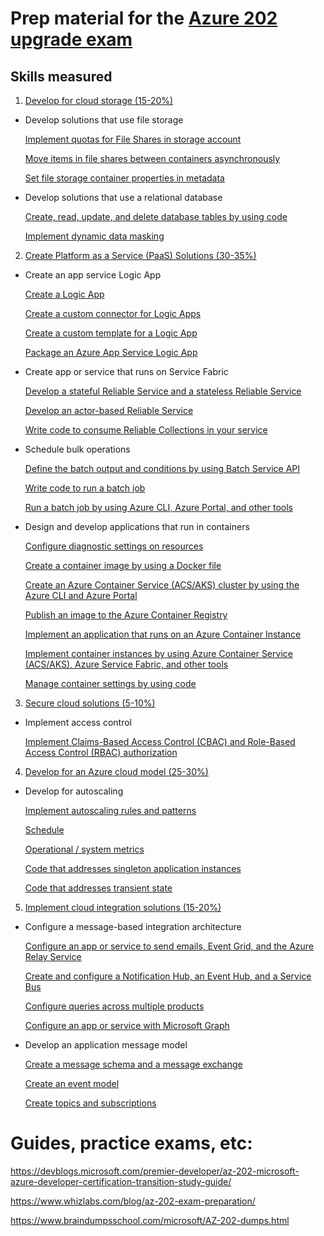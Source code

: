 # Prep material for the [Azure 202 upgrade exam](https://www.microsoft.com/en-us/learning/exam-az-202.aspx)

## Skills measured
1. [Develop for cloud storage (15-20%)](https://github.com/jgoergen/Azure202Prep/tree/master/DevelopForCloudStorage)

  * Develop solutions that use file storage
  
     [Implement quotas for File Shares in storage account](https://github.com/jgoergen/Azure202Prep/blob/master/DevelopForCloudStorage/Implement%20quotasForFileSharesInStorageAccount.md)

     [Move items in file shares between containers asynchronously](https://github.com/jgoergen/Azure202Prep/blob/master/DevelopForCloudStorage/MoveItemsInFileSharesBetweenContainersAsynchronously.md)
     
     [Set file storage container properties in metadata](https://github.com/jgoergen/Azure202Prep/blob/master/DevelopForCloudStorage/SetFileStorageContainerPropertiesInMetadata.md)

  * Develop solutions that use a relational database
  
     [Create, read, update, and delete database tables by using code](https://github.com/jgoergen/Azure202Prep/blob/master/DevelopForCloudStorage/CreateReadUpdateAndDeleteDatabaseTablesByUsingCode.md)
     
     [Implement dynamic data masking](https://github.com/jgoergen/Azure202Prep/blob/master/DevelopForCloudStorage/ImplementDynamicDataMasking.md)

2. [Create Platform as a Service (PaaS) Solutions (30-35%)](https://github.com/jgoergen/Azure202Prep/tree/master/CreatePlatformAsAServiceSolutions)

  * Create an app service Logic App
  
    [Create a Logic App](https://github.com/jgoergen/Azure202Prep/blob/master/CreatePlatformAsAServiceSolutions/CreateALogicApp.md)
    
    [Create a custom connector for Logic Apps](https://github.com/jgoergen/Azure202Prep/blob/master/CreatePlatformAsAServiceSolutions/CreateACustomConnectorForLogicApps.md)
    
    [Create a custom template for a Logic App](https://github.com/jgoergen/Azure202Prep/blob/master/CreatePlatformAsAServiceSolutions/CreateACustomTemplateForALogicApp.md)
    
    [Package an Azure App Service Logic App](https://github.com/jgoergen/Azure202Prep/blob/master/CreatePlatformAsAServiceSolutions/PackageAnAzureAppServiceLogicApp.md)

  * Create app or service that runs on Service Fabric

    [Develop a stateful Reliable Service and a stateless Reliable Service](https://github.com/jgoergen/Azure202Prep/blob/master/CreatePlatformAsAServiceSolutions/DevelopAStatefulReliableServiceAndAStatelessReliableService.md)
    
    [Develop an actor-based Reliable Service](https://github.com/jgoergen/Azure202Prep/blob/master/CreatePlatformAsAServiceSolutions/DevelopAnActorBasedReliableService.md)
    
    [Write code to consume Reliable Collections in your service](https://github.com/jgoergen/Azure202Prep/blob/master/CreatePlatformAsAServiceSolutions/WriteCodeToConsumeReliableCollectionsInYourService.md)

  * Schedule bulk operations

    [Define the batch output and conditions by using Batch Service API](https://github.com/jgoergen/Azure202Prep/blob/master/CreatePlatformAsAServiceSolutions/DefineTheBatchOutputAndConditionsByUsingBatchServiceAPI.md)
    
    [Write code to run a batch job](https://github.com/jgoergen/Azure202Prep/blob/master/CreatePlatformAsAServiceSolutions/WriteCodeToRunABatchJob.md)
    
    [Run a batch job by using Azure CLI, Azure Portal, and other tools](https://github.com/jgoergen/Azure202Prep/blob/master/CreatePlatformAsAServiceSolutions/RunABatchJobByUsingAzureCLIAzurePortalAndOtherTools.md)

  * Design and develop applications that run in containers

    [Configure diagnostic settings on resources](https://github.com/jgoergen/Azure202Prep/blob/master/CreatePlatformAsAServiceSolutions/ConfigureDiagnosticSettingsOnResources.md)
    
    [Create a container image by using a Docker file](https://github.com/jgoergen/Azure202Prep/blob/master/CreatePlatformAsAServiceSolutions/CreateAContainerImageByUsingADockerFile.md)
    
    [Create an Azure Container Service (ACS/AKS) cluster by using the Azure CLI and Azure Portal](https://github.com/jgoergen/Azure202Prep/blob/master/CreatePlatformAsAServiceSolutions/CreateAnAzureContainerServiceClusterByUsingTheAzureCLIAndAzurePortal.md)
    
    [Publish an image to the Azure Container Registry](https://github.com/jgoergen/Azure202Prep/blob/master/CreatePlatformAsAServiceSolutions/PublishAnImageToTheAzureContainerRegistry.md)
    
    [Implement an application that runs on an Azure Container Instance](https://github.com/jgoergen/Azure202Prep/blob/master/CreatePlatformAsAServiceSolutions/ImplementAnApplicationThatRunsOnAnAzureContainerInstance.md)
    
    [Implement container instances by using Azure Container Service (ACS/AKS), Azure Service Fabric, and other tools](https://github.com/jgoergen/Azure202Prep/blob/master/CreatePlatformAsAServiceSolutions/ImplementContainerInstancesByUsingAzureContainerService.md)
    
    [Manage container settings by using code](https://github.com/jgoergen/Azure202Prep/blob/master/CreatePlatformAsAServiceSolutions/ManageContainerSettingsByUsingCode.md)
    
3. [Secure cloud solutions (5-10%)](https://github.com/jgoergen/Azure202Prep/tree/master/SecureCloudSolutions)

  * Implement access control

    [Implement Claims-Based Access Control (CBAC) and Role-Based Access Control (RBAC) authorization](https://github.com/jgoergen/Azure202Prep/blob/master/SecureCloudSolutions/ImplementAccessControl.md)
    
4. [Develop for an Azure cloud model (25-30%)](https://github.com/jgoergen/Azure202Prep/tree/master/DevelopForAnAzureCloudModel)

  * Develop for autoscaling

    [Implement autoscaling rules and patterns](https://github.com/jgoergen/Azure202Prep/blob/master/DevelopForAnAzureCloudModel/ImplementAutoscalingRulesAndPatterns.md)
    
    [Schedule](https://github.com/jgoergen/Azure202Prep/blob/master/DevelopForAnAzureCloudModel/Schedule.md)
    
    [Operational / system metrics](https://github.com/jgoergen/Azure202Prep/blob/master/DevelopForAnAzureCloudModel/OperationalSystemMetrics.md)
    
    [Code that addresses singleton application instances](https://github.com/jgoergen/Azure202Prep/blob/master/DevelopForAnAzureCloudModel/CodeThatAddressesSingletonApplicationInstances.md)
    
    [Code that addresses transient state](https://github.com/jgoergen/Azure202Prep/blob/master/DevelopForAnAzureCloudModel/CodeThatAddressesTransientState.md)

5. [Implement cloud integration solutions (15-20%)](https://github.com/jgoergen/Azure202Prep/tree/master/ImplementCloudIntegrationSolutions)

  * Configure a message-based integration architecture

    [Configure an app or service to send emails, Event Grid, and the Azure Relay Service](https://github.com/jgoergen/Azure202Prep/blob/master/ImplementCloudIntegrationSolutions/ConfigureAnAppOrServiceToSendEmailsEventGridAndTheAzureRelayService.md)
    
    [Create and configure a Notification Hub, an Event Hub, and a Service Bus](https://github.com/jgoergen/Azure202Prep/blob/master/ImplementCloudIntegrationSolutions/CreateAndConfigureANotificationHubAnEventHubAndAServiceBus.md)
    
    [Configure queries across multiple products](https://github.com/jgoergen/Azure202Prep/blob/master/ImplementCloudIntegrationSolutions/ConfigureQueriesAcrossMultipleProducts.md)
    
    [Configure an app or service with Microsoft Graph](https://github.com/jgoergen/Azure202Prep/blob/master/ImplementCloudIntegrationSolutions/ConfigureAnAppOrServiceWithMicrosoftGraph.md)

  * Develop an application message model

    [Create a message schema and a message exchange](https://github.com/jgoergen/Azure202Prep/blob/master/ImplementCloudIntegrationSolutions/CreateAMessageSchemaAndAMessageExchange.md)
    
    [Create an event model](https://github.com/jgoergen/Azure202Prep/blob/master/ImplementCloudIntegrationSolutions/CreateAnEventModel.md)
    
    [Create topics and subscriptions](https://github.com/jgoergen/Azure202Prep/blob/master/ImplementCloudIntegrationSolutions/CreateTopicsAndSubscriptions.md)
    
# Guides, practice exams, etc:
https://devblogs.microsoft.com/premier-developer/az-202-microsoft-azure-developer-certification-transition-study-guide/

https://www.whizlabs.com/blog/az-202-exam-preparation/

https://www.braindumpsschool.com/microsoft/AZ-202-dumps.html

